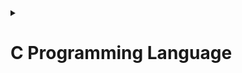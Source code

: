 <details>
<summary><h1>C Programming Language</h1></summary>
<!-- ----------------------------------C Bassic-------------------------------------------- -->
<details>
<summary><h2>C cơ bản</h2></summary>

<details>
<summary><h3>Kiểu dữ liệu</h3></summary>

- `uint8_t` = `unsigned char` là biến có 8 bit (ô nhớ), giá trị của biến này nằm trong khoảng từ $[0 \to (2^8-1)]$ hay $[0 \to 255]$
- `int8_t` = `char` là biến có 8 bit (ô nhớ), giá trị của biến này nằm trong khoảng từ $[(-\frac{2^8}{2}) \to (\frac{2^8}{2}-1)]$ hay $[(-128) \to 127]$
- `uint16_t` = `unsigned short` là biến có 16 bit (ô nhớ), giá trị của biến này nằm trong khoảng từ $[0 \to (2^{16}-1)]$ hay $[0 \to 65,535]$
- `int16_t` = `short` là biến có 16 bit (ô nhớ), giá trị của biến này nằm trong khoảng từ $[(-\frac{2^{16}}{2}) \to (\frac{2^{16}}{2}-1)]$ hay $[(-32,768) \to 32,767]$
- `uint32_t` = `unsigned int` là biến có 32 bit (ô nhớ), giá trị của biến này nằm trong khoảng từ $[0 \to (2^{32}-1)]$ hay $[0 \to 4,294,967,295]$
- `int32_t` = `int` là biến có 32 bit (ô nhớ), giá trị của biến này nằm trong khoảng từ $[(-\frac{2^{32}}{2}) \to (\frac{2^{32}}{2}-1)]$ hay $[(-2,147,483,648) \to 2,147,483,647]$
- `uint64_t` = `unsigned long long` là biến có 64 bit (ô nhớ), giá trị của biến này nằm trong khoảng từ $[0 \to (2^{64}-1)]$ hay $[0 \to 18,446,744,073,709,551,615]$
- `int64_t` = `long long` là biến có 64 bit (ô nhớ), giá trị của biến này nằm trong khoảng từ $[(-\frac{2^{64}}{2}) \to (\frac{2^{64}}{2}-1)]$ hay $[(-9,223,372,036,854,775,808) \to 9,223,372,036,854,775,807]$
- Nếu biến nằm ngoài khoảng giá trị của nó thì chương trình sẽ báo lỗi.

</details>

<details>
<summary><h3>Typedef</h3></summary>

- Cú pháp: 
```c 
typedef <Kiểu dữ liệu cũ> (<Kiểu dữ liệu tham số> tham số);
```
- `typedef` được sử dụng để định nghĩa một cái tên mới cho một kiểu dữ liệu đã tồn tại. 
Bằng cách sử dụng `typedef`, chúng ta có thể đặt một tên dễ nhớ và sử dụng lại cho một kiểu dữ liệu phức tạp hoặc có tên dài. 
- Ví dụ: 
```c
typedef int typeInt; //typeInt chính là int
typeInt a = 10;      //= int a = 10;
``` 
- Việc sử dụng `typedef` có thể giúp mã lệnh dễ đọc và dễ hiểu hơn, đặc biệt là khi bạn đang làm việc với các kiểu dữ liệu phức tạp như struct, con trỏ hoặc danh sách liên kết.

</details> 

<details>
<summary><h3>Hàm</h3></summary>

- Cú pháp: 
```c
<kiểu trả về> <tên hàm>(<tham số 1>, <tham số 2>, ...) 
{
  // Mã lệnh 
  // ...
  //return ...; (nếu kiểu trả về khác kiểu void)
}
```
- Ví dụ:
```c
int tinhTong(int a, int b) 
{
  return a+b; 
}
```
- Hàm đơn giản cũng chỉ là 1 chương trình
- Hàm được sử dụng khi cần lặp đi lặp lại 1 công việc giống nhau nhiều lần.
</details>

<details>
<summary><h3>Struct</h3></summary>

- Cú pháp: 
```c
struct <tên struct>
{
  // <kiểu dữ liệu 1> biến1;
  // <kiểu dữ liệu 2> biến2;
  // ...
};
```
- Ví dụ:
```c
struct sinhVien
{
  float diem;
  int tuoi;
};
```
- Struct dùng để định nghĩa một kiểu dữ liệu mới, bao gồm nhiều kiểu dữ liệu khác nhau.
- Có nhiều cách để khai báo phần tử cho biến có kiểu dữ liệu từ struct
- Cách 1:
```c
struct sinhVien sv1;
sv1.diem = 9.3;
sv1.tuoi = 20;
```
- Cách 2:
```c
struct sinhVien sv1;
sv1 = {.diem = 9.3, .tuoi = 20};
//hoặc sv1 = {.tuoi = 20, .diem = 9.3};
```
- Cách 3:
```c
struct sinhVien sv1;
sv1 = {9.3, 20};
```
- Ví dụ:
```c
struct sinhVien
{
  float diem;
  int tuoi;
};

int main()
{
  struct sinhVien sv1; //khai báo biến sv1 thuộc kiểu dữ liệu sinhVien
  //gán giá trị cho từng phần tử của sv1
  sv1.diem = 9.3;
  sv1.tuoi = 20;
  printf("%f %d", sv1.diem, sv1.tuoi);
  return 0;
}
```
Output: `9.300000 20`
</details>

<details>
<summary><h3>Vòng lặp</h3></summary>

<details>
<summary><h4>for()</h4></summary>

- Cú pháp:
```c
for(<vùng khởi tạo biến ban đầu>; <vùng điều kiện>; <vùng thuật toán>)
{
  //câu lệnh sẽ được thực hiện nếu điều kiện đúng
}
```
- Ví dụ:
```c
for(int i=0; i<10; i++)
{
  printf("%d ",i);
}
```
Output: `0 1 2 3 4 5 6 7 8 9`
- Cách vòng lặp for chạy:
  - Bước 1. Khởi tạo biến ban đầu
  - Bước 2. So sánh với điều kiện
  - Bước 3. Thực hiện chương trình bên trong vòng lặp (nếu điều kiện đúng)
  - Bước 4. Tăng giá trị
  - Bước 5. Thực hiện lại Bước 1 cho đến khi điều kiện sai
- Vùng khởi tạo biến ban đầu:
  - Ta có thể khởi tạo biến gì cũng được
  - Hoặc không khởi tạo biến (để trống vùng đó cũng được)
- Vùng điều kiện:
  - Thường vùng này sẽ là một lệnh so sánh (chương trình sẽ dừng khi điều kiện sai).
  - Đôi khi ta có thể để trống vùng này được.
  - Khi để trống thì điều kiện là luôn đúng (vòng for chạy mãi mãi)
- Vùng thuật toán:
  - Ta có thể để trống vùng này được
  - Vùng thuật toán sẽ được thực hiện sau khi chạy xong code ở bên trong vòng lặp for
</details>

<details>
<summary><h4>while()</h4></summary>

- Cú pháp:
```c
while(điều kiện)
{
  //câu lệnh sẽ được thực hiện nếu điều kiện đúng
}
```
- Ví dụ:
```c
int i = 0;
while(i<10)
{
  printf("%d ",i);
  i++;
}
```
Output: `0 1 2 3 4 5 6 7 8 9`
- Cách vòng lặp `while()` chạy:
  - Bước 1. Tạo biến ban đầu bên ngoài vòng `while()`.
  - Bước 2. So sánh với điều kiện.
  - Bước 3. Thực hiện chương trình bên trong vòng lặp (nếu điều kiện đúng).
  - Bước 4. Tăng giá trị cho biến.
  - Bước 5. Thực hiện lại Bước 1 cho đến khi điều kiện sai.
- Lưu ý:
  - Đôi khi vòng lặp `while()` sẽ không có câu lệnh so sánh trong điều kiện.
  - Khi đó `while(0)` (điều kiện bằng 0)-> vòng lặp sẽ không bao giờ chạy.
  - Khi đó `while(1)` (điều kiện khác 0) -> vòng lặp sẽ lặp lại vô hạn lần.
  - Chỉ khi có tác động từ bên ngoài để kích hoạt `exit(1)` thì `while(1)` mới dừng.
</details>

<details>
<summary><h4>do - while()</h4></summary>

- Cú pháp:
```c
do
{
  //câu lệnh sẽ được thực hiện đầu tiên hoặc nếu điều kiện đúng ở lần lặp thứ 2 trở đi
} while(điều kiện);
```
- Ví dụ:
```c
int i = 10;
do
{
  printf("%d ",i);
  i++;
} while(i<10);
```
Output: `10`
- Cách vòng lặp `do-while()` chạy:
  - Bước 1. Tạo biến ban đầu bên ngoài vòng `do-while()`.
  - Bước 2. Thực hiện chương trình bên trong vòng lặp (nếu là lần đầu chạy vòng lặp hoặc điều kiện đúng).
  - Bước 3. Tăng giá trị cho biến.
  - Bước 4. So sánh với điều kiện.
  - Bước 5. Thực hiện lại Bước 1 cho đến khi điều kiện sai.
- Lưu ý:
  - Vòng lặp `do-while()` khác với `while()` là sẽ thực hiện chương trình bên trong vòng lặp ít nhất 1 lần (kể cả khi điều kiện có sai).
  - Ứng dụng cho việc nhập dữ liệu từ bàn phím.
</details>

<details>
<summary><h4>Break</h4></summary>

- Cú pháp:
```c
break;
```
- Ví dụ:
```c
for(int i=0; i<10; i++)
{
  if(i==5) break;
  printf("%d\n",i);
}
```
Output: `0 1 2 3 4`
- `break` dùng để thoát ra khỏi vòng lặp ngay lặp tức
</details>

<details>
<summary><h4>Continue</h4></summary>

- Cú pháp:
```c
continue;
```
- Ví dụ:
```c
for(int i=0; i<10; i++)
{
  if(i==5) continue;
  printf("%d\n",i);
}
```
Output: `0 1 2 3 4 6 7 8 9`
- `continue` dùng để thoát ra khỏi vòng lặp hiện tại và thực hiện tiếp vòng lặp mới
</details>
</details>

<details>
<summary><h3>Cấu trúc rẽ nhánh</h3></summary>

<details>
<summary><h4>if() - else if() - else</h4></summary>

- Cú pháp:
```c
if(điều kiện)
{
  //câu lệnh sẽ được thực hiện nếu điều kiện đúng.
}
else if(điều kiện)
{
  //câu lệnh sẽ được thực hiện nếu điều kiện đúng.
}
else
{
  //câu lệnh sẽ được thực hiện nếu tất cả các điều kiện trên không đúng.
}
```
- Ví dụ:
```c
float diem = 9;
if(diem >= 8)
{
  printf("Gioi\n");
}
else if(diem >= 6.5)
{
  printf("Kha\n");
}
else if(diem >= 5)
{
  printf("Trung Binh\n");
}
else
{
  printf("Yeu\n");
}
```
Output: `10`
- Cách cấu trúc rẽ nhánh `if()` chạy:
  - Bước 1. Tạo biến ban đầu bên ngoài vòng `if()`.
  - Bước 2. So sánh tuần tự tất cả các điều kiện
  - Bước 3. Khi gặp điều kiện đúng, thực hiện chương trình bên trong điều kiện đó
  - Bước 4. Thoát ra khỏi cấu trúc `if() - else if() - else` (kể cả điều kiện phía sau có đúng).
- Lưu ý:
  - `if() - else if() - else` chỉ thực hiện so sánh tuần tự tất cả các điều kiện.
  - Chương trình sẽ thoát ra khỏi cấu trúc `if() - else if() - else` sau khi thực hiện hết chương trình bên trong điều kiện đúng đầu tiên.
  - Và không so sánh những điều kiện còn lại dù điều kiện sau đó có đúng.
</details>

<details>
<summary><h4>switch() - case</h4></summary>

- Cú pháp:
```c
switch(biến)
{
  case constant1:
    //lệnh
    break;
  case constant2:
    //lệnh
    break;
  .
  .
  .
  default:
    //lệnh
}
```
- Ví dụ:
```c
int a = 1;
switch a:
{
  case 0:
    printf("0\n");
    break;
  case 1:
    printf("1\n");
    break;
  .
  .
  .
  default:
    printf("dafault\n");
}
```
Output: `1`
- Cách cấu trúc lựa chọn `switch() - case` chạy:
  - Bước 1. Tạo biến ban đầu bên ngoài vòng `switch() - case`.
  - Bước 2. So sánh tuần tự biến có bằng một trong số các giá trị có trong `case` hay không. Nếu không có thì sẽ thực hiện chương trình ở `default`.
  - Bước 3. Khi gặp giá trị đúng, thực hiện chương trình bên trong `case` đó.
  - Bước 4. Thoát ra khỏi cấu trúc `switch() - case`.
- Lưu ý:
  - Mỗi `case` đều phải có `break;`. 
  - Trừ `default` mới không cần `break;`
  - Nếu không có `break;` thì chương trình sẽ bắt đầu chạy từ case đúng cho đến hết tất cả các lệnh của code block trong `switch() - case`
</details>
</details>

<details>
<summary><h3>Enum</h3></summary>

- Cú pháp:
```c
enum <tên kiểu dữ liệu mới> {giá trị 1, giá trị 2,...,giá trị n};
```
- Ví dụ:
```c
enum Thu {Thu2, Thu3, Thu4,..., CN};
enum Thu thu = Thu2; //`thu` có kiểu dữ liệu là `Thu` và giá trị bằng `Thu2` (hay là 0)
```
- Hoặc sử dụng `typedef`
```c
typedef enum {Thu2, Thu3, Thu4 = 4, Thu5, Thu6, Thu7 = 10, CN}Thu;
Thu thu = Thu2; //`thu` có kiểu dữ liệu là `Thu` và giá trị bằng `Thu2` (hay là 0)
printf("%d\n", Thu2); //Output: 0
printf("%d\n", Thu3); //Output: 1
printf("%d\n", Thu4); //Output: 4
printf("%d\n", Thu5); //Output: 5
printf("%d\n", Thu6); //Output: 6
printf("%d\n", Thu7); //Output: 10
printf("%d\n", CN);   //Output: 11
```
- `enum` được dùng để biến tên thành số.
- Mục đích là để người đọc dễ hiểu code.
- Phần tử đầu tiên trong `enum` có giá trị là 0 (nếu không gán giá trị).
- Và các phần tử tiếp theo có giá trị tăng thêm 1 so với phần tử trước đó.
- Ta cũng có thể gán giá trị cho từng phần từ bằng toán tử `=` trong khai báo `enum`
- Lúc đó, những phần tử theo sau phần tử được gán giá trị sẽ được tăng thêm 1 so với phần tử trước nó (ví dụ ở trên).
</details>
</details>
<!-- ----------------------------------Pointer-------------------------------------------- -->
<details>
<summary><h2>Con trỏ</h2></summary>

<details>
<summary><h4>Pointer</h4></summary>

- Cú pháp:
```c
<kiểu dữ liệu của biến mà con trỏ trỏ tới> *<tên con trỏ>;
```
- Ví dụ:
```c
int *ptr;
```
- Sử dụng:
```c
int a = 10;
int *ptr = &a;
printf("Địa chỉ của ptr: %p\n", &ptr);
printf("Giá trị của ptr: %p\n", ptr);
printf("Giá trị mà con trỏ ptr trỏ tới: %d\n", *ptr);
printf("Địa của biến a: %p\n", &a);
printf("Giá trị của biến a: %d\n", a);
```
Output: 
```c
Địa chỉ của ptr: 0x7ffebeaeb7c0
Giá trị của ptr: 0x7ffebeaeb7bc
Giá trị mà con trỏ ptr trỏ tới: 10
Địa của biến a: 0x7ffebeaeb7bc
Giá trị của biến a: 10
```
- Con trỏ (Pointer) có 3 giá trị chính là: `&ptr`, `ptr` và `*ptr`.
- `&ptr` là địa chỉ của con trỏ.
- `ptr` là giá trị của con trỏ = địa chỉ của biến mà con trỏ trỏ tới.
- `*ptr` là giá trị của biến mà con trỏ trỏ tới.
- Lưu ý:
  - Kiểu dữ liệu trả về của con trỏ phải trùng với kiểu dữ liệu mà biến của con trỏ trỏ tới.
- Con trỏ `void`
  - Kiểu dữ liệu `void` khi được khai báo cho con trỏ, con trỏ đó có thể trỏ đến mọi kiểu dữ liệu.
  - Khi là con trỏ `void` ta vẫn có lấy địa chỉ và giá trị con trỏ được.
  - Nhưng không lấy được giá trị mà con trỏ trỏ đến.
  - Để lấy giá trị mà con trỏ `void` trỏ đến, ta phải gán kiểu dữ liệu cho con trỏ mới có thể truy xuất giá trị của biến mà con trỏ đó trỏ tới.
- Ví dụ:
```c
int a = 10;
void *ptr = &a;
printf("Địa chỉ của ptr: %p\n", &ptr);
printf("Giá trị của ptr: %p\n", ptr);
printf("Giá trị mà con trỏ ptr trỏ tới: %d\n", *ptr);
printf("Địa của biến a: %p\n", &a);
printf("Giá trị của biến a: %d\n", a);
```
Output: `error`
```c
int a = 10;
void *ptr = &a;
printf("Địa chỉ của ptr: %p\n", &ptr);
printf("Giá trị của ptr: %p\n", ptr);
printf("Giá trị mà con trỏ ptr trỏ tới: %d\n", *(int*)ptr);
printf("Địa của biến a: %p\n", &a);
printf("Giá trị của biến a: %d\n", a);
```
Output: 
```c
Địa chỉ của ptr: 0x7fffca9a82e0
Giá trị của ptr: 0x7fffca9a82dc
Giá trị mà con trỏ ptr trỏ tới: 10
Địa của biến a: 0x7fffca9a82dc
Giá trị của biến a: 10
```
</details>

<details>
<summary><h4>Pointer NULL</h4></summary>

- Vấn đề thực tế:
```c
#include <stdio.h>

int main()
{
    int *ptr;
    printf("%p\n",&ptr);
    printf("%p\n",ptr);
    printf("%d\n",*ptr);
    return 0;
}
```
Output: 
```c
0061FF1C
00400080
17744
```
- Khi này con trỏ mà ta khai báo trỏ đến vùng nhớ không xác định
- Không thể kiểm soát vùng nhớ, dễ gây ra hiện lấy hoặc thay đổi sai giá trị làm sai cả chương trình.
- Giải pháp:
- Ta cần khai báo con trỏ chưa dùng đến bằng `NULL` để con trỏ không trỏ vào đâu cả.
- Cú pháp:
```c
<kiểu dữ liệu của biến mà con trỏ trỏ tới> *<tên con trỏ> = NULL;
```
- Ví dụ:
```c
int *ptr = NULL;
```
- Khắc phục:
```c
#include <stdio.h>

int main()
{
    int *ptr = NULL;
    printf("%p\n",&ptr);
    printf("%p\n",ptr);
    printf("%d\n",*ptr);
    return 0;
}
```
Output:
```c
0061FF1C
00000000

```
- Nhìn vào Output của đoạn code trên, ta có thể thấy:
  - Con trỏ `NULL` vẫn có địa chỉ.
  - Nhưng con trỏ `NULL` không có giá trị cũng như giá trị của biến mà con trỏ trỏ đến.
- Lưu ý:
  - Khi khai báo con trỏ mà chưa sử dụng. Ta nên khai báo con trỏ đó bằng `NULL`.
  - Sau khi sử dụng xong con trỏ. Ta cũng nên khai báo con trỏ đó bằng `NULL`.
</details>

<details>
<summary><h4>Function Pointer</h4></summary>

- Cú pháp:
```c
<kiểu dữ liệu của hàm mà con trỏ trỏ tới> (*<tên con trỏ>)(<kiểu dữ liệu tham số 1>, <kiểu dữ liệu tham số 2>,...);
```
- Ví dụ:
```c
int (*phepTinh)(int, int);
```
- Sử dụng:
```c
#include <stdio.h>

int tong(int a, int b)
{
  return a+b;
}

int main()
{
    int a = 10, b = 20;
    int (*phepTinh)(int, int) = tong;
    printf("%d + %d = %d", a, b, phepTinh(a,b));
    return 0;
}
```
Output: `10 + 20 = 30`
- Con trỏ hàm dùng để thay thế cho hàm.
- Con trỏ hàm phải cùng kiểu dữ liệu trả về và tham số truyền vào giống như hàm
- Ứng dụng để tạo một hàm tổng quát, mà hàm tổng quát đó có thể gọi nhiều hàm con có cùng kiểu dữ liệu trả về và tham số giống nhau (sử dụng con trỏ hàm là input parameter).
- Ví dụ:
```c
#include <stdio.h>

void tong(int a, int b)
{
  printf("%d + %d = %d\n", a, b, a+b);
}

void hieu(int a, int b)
{
  printf("%d - %d = %d\n", a, b, a-b);
}

void tich(int a, int b)
{
  printf("%d * %d = %d\n", a, b, a*b);
}

void tinhToan(void (*phepTinh)(int, int), int a, int b)
{
  phepTinh(a,b);
}

int main()
{
  tinhToan(tong, 9, 3);
  tinhToan(hieu, 9, 3);
  tinhToan(tich, 9, 3);
  return 0;
}
```
- Ép kiểu con trỏ thường `void *ptr` về thành con trỏ hàm `void (*ptr)(int, int)`
```c
int *ptr = tong;
((void (*)(int, int))ptr)(9,8);
```
Output: `9 + 8 = 17`
</details>

<details>
<summary><h4>Array of Function Pointer</h4></summary>

- Cú pháp:
```c
<kiểu dữ liệu của hàm mà con trỏ trỏ tới> (*<tên con trỏ>[])(<kiểu dữ liệu tham số 1>, <kiểu dữ liệu tham số 2>,...) = {địa chỉ hàm 1, địa chỉ hàm 2,...};
```
- Ví dụ:
```c
int (*phepTinh[])(int, int) = {tong, hieu, tich};
```
- Mục đích là gom nhóm những hàm có kiểu trả về và tham số giống nhau lại giúp dễ quản lý và sử dụng.
- Sử dụng:
```c
#include <stdio.h>

void tong(int a, int b)
{
  printf("%d + %d = %d\n", a, b, a+b);
}

void hieu(int a, int b)
{
  printf("%d - %d = %d\n", a, b, a-b);
}

void tich(int a, int b)
{
  printf("%d * %d = %d\n", a, b, a*b);
}

int main()
{
  void (*phepToan[])(int, int) = {tong, hieu, tich};
  phepToan[0](10, 20);
  phepToan[1](10, 20);
  phepToan[2](10, 20);
  //hoặc
  enum PhepToan{tong, hieu, tich};
  phepToan[tong](10, 20);
  phepToan[hieu](10, 20);
  phepToan[tich](10, 20);
  return 0;
}
```
Output: 
```c
10 + 20 = 30
10 - 20 = -10
10 * 20 = 200
```
- Mảng con trỏ hàm dùng để gọi nhiều hàm có cùng kiểu dữ liệu trả về và tham số đầu vào

</details>

<details>
<summary><h4>Pointer to Pointer</h4></summary>

- Cú pháp:
```c
<kiểu dữ liệu mà con trỏ cấp 1 trỏ đến> **<tên con trỏ cấp 2>;
```
- Ví dụ:
```c
int **ptrToPtr;
```
- Con trỏ cấp 2 chứa địa chỉ của con trỏ cấp 1.
- Con trỏ cấp 2 có 4 giá trị:
  - `&ptrToPtr` là địa chỉ của con trỏ cấp 2.
  - `ptrToPtr` là giá trị của con trỏ cấp 2 - địa chỉ của con trỏ cấp 1.
  - `*ptrToPtr` là giá trị của con trỏ cấp 1 - địa chỉ của biến.
  - `**ptrToPtr` là giá trị của biến.
</details>

<details>
<summary><h4>Sizeof(Pointer)</h4></summary>

- Kích thước của con trỏ phụ thuộc vào kiến trúc của vi xử lý
  - Kiến 64bit -> kích thước con trỏ = 8 bytes
  - Kiến 32bit -> kích thước con trỏ = 4 bytes
  - Kiến 16bit -> kích thước con trỏ = 2 bytes
</details>
</details>

<!-- ----------------------------------Phan Vung Nho---------------------------------------- -->
<details>
<summary><h2>Phân vùng nhớ</h2></summary>

- **Phân vùng nhớ trên bộ nhớ RAM:**
![markdown](https://i.imgur.com/EH12v2c.png)
- Khi chương trình được nạp vào vi xử lý thì sẽ được lưu vào phân vùng flash (khi tắt nguồn thì flash vẫn lưu thông tin)
- Khi chạy chương trình thì sẽ copy source code để đổ sang RAM
- Tại vì tốc độ truy xuất ở RAM sẽ nhanh hơn Flash
- Ưu điểm Flash: lưu dữ liệu được dù có tắt nguồn
- Nhược điểm Flash: tốc độ truy xuất rất chậm
- Ưu điểm RAM: tốc độ truy xuất rất chậm
- Nhược điểm RAM: dữ liệu bị xóa sau khi tắt nguồn (mất hết data)
- **Text:**
  - Khi chạy một chương trình thì sẽ copy câu lệnh từ bộ nhớ Flash sang bộ nhớ RAM và được lưu ở phân vùng Text.
  - Quyền truy cập chỉ Read và nó chưa lệnh để thực thi nên tránh sửa đổi instruction.
  - Chứa khai báo hằng số trong chương trình (.rodata)
- **Data:**
  - Quyền truy cập là read-write.
  - Chứa biến toàn cục or biến static với giá trị khởi tạo khác không.
  - Được giải phóng khi kết thúc chương trình.
- **Bss:**
  - Quyền truy cập là read-write.
  - Chứa biến toàn cục or biến static với giá trị khởi tạo bằng không or không khởi tạo.
  - Được giải phóng khi kết thúc chương trình.
- **Stack:**
  - Quyền truy cập là read-write.
  - Được sử dụng cấp phát cho biến local, input parameter của hàm,…
  - Sẽ được giải phóng khi ra khỏi block code/hàm
- **Heap:**
  - Quyền truy cập là read-write.
  - Được sử dụng để cấp phát bộ nhớ động như: Malloc, Calloc, Realloc…
  - Sẽ được giải phóng khi gọi hàm free,…

<details>
<summary><h3>Cấp phát động</h3></summary>

- Cấp phát động là cấp phát bộ nhớ trong quá trình chạy chương trình.
- Cấp phát động có cấp các địa chỉ bộ nhớ không cần liền kề nhau.
- Có 3 hàm thường dùng trong cấp phát động là: `Malloc()`, `Calloc()`, `Realloc()`.
- `Malloc()` và `Calloc()` là hai hàm dùng để cấp phát bộ nhớ động.
- `Realloc()`dùng để thay đổi kích thước của phần tử đã được cấp vùng nhớ động.
- Vùng nhớ chỉ được giải phóng khi gọi hàm `free()`.
- Cú pháp hàm `Malloc()`:
```c
void *malloc(<Kích thước bộ nhớ cần cấp (byte)>);
```
- Ví dụ cho việc sử dụng hàm `Malloc()`:
```c
int *ptr = (int *)malloc(10 * sizeof(int));
free(ptr);
```
- Trong đó:
  - `int *ptr` tạo ra con trỏ để chứa vùng nhớ sau khi cấp phát động.
  - `(int *)` ép hàm `malloc()` từ kiểu `void *` về kiểu `int *`.
  - `10` số lượng phần tử muốn cấp.
  - `sizeof(int)` kích thước (byte) của 1 biến kiểu int.
  - `(10*sizeof(int))` kích thước (byte) của 10 phần tử kiểu int.
  - `free(ptr)` giải phóng vùng nhớ sau khi cấp phát động.

- Cú pháp hàm `Calloc()`:
```c
void *calloc(<số lượng thành viên>, <Kích thước của kiểu dữ liệu thành viên>);
```
- Ví dụ cho việc sử dụng hàm `Calloc()`:
```c
int *ptr = (int *)calloc(10, sizeof(int));
free(ptr);
```
- Trong đó:
  - `int *ptr` tạo ra con trỏ để chứa vùng nhớ sau khi cấp phát động.
  - `(int *)` ép hàm `calloc()` từ kiểu `void *` về kiểu `int *`.
  - `10` số lượng phần tử muốn cấp.
  - `sizeof(int)` kích thước (byte) của 1 biến kiểu int.
  - `free(ptr)` giải phóng vùng nhớ sau khi cấp phát động.

- Cú pháp hàm `Realloc()`:
```c
void *realloc(<Con trỏ đã được cấp phát bộ nhớ động trước đó>, <Kích thước dữ liệu mới>);
```
- Ví dụ cho việc sử dụng hàm `Realloc()`:
```c
int *ptr = (int *)malloc(10*sizeof(int));
ptr = (int *)realloc(ptr, 15*sizeof(int));
free(ptr);
```
- Trong đó:
  - `ptr` con trỏ muốn thay đổi kích thước cấp phát động.
  - `(int *)` ép hàm `realloc()` từ kiểu `void *` về kiểu `int *`.
  - `15 * sizeof(int)` là kích thước dữ liệu mới.
  - `free(ptr)` giải phóng vùng nhớ sau khi cấp phát động.
</details>
</details>
<!-- -----------------------------------Bien------------------------------------------ -->
<details>
<summary><h2>Biến</h2></summary>

<details>
<summary><h3>Extern</h3></summary>

- Biến `extern` được sử dụng khi cần gọi biến hay hàm từ các file khác nhau.
- Biến `extern` bản chất là thông báo cho chương trình biết có thể sử dụng biến này từ file này sang file khác.
- Biến `extern` chỉ cần khai báo 1 lần ở 1 file duy nhất sau đó sử dụng như 1 biến global bình thường ở tất cả các file.
- ***Lưu ý:*** khi khai báo biến `extern` **không được gán giá trị** cho biến.
- Ví dụ:
```c
extern int a = 10; // lỗi

extern int b;
b = 10; //hợp lệ
```
</details>

<details>
<summary><h3>Static</h3></summary>

Biến `static` có hai loại đó là `static toàn cục` và `static cục bộ`:<br>
`Static cục bộ` 
- Biến `static `sẽ được lưu vào phân vùng nhớ data nên biến static sẽ được lưu hết vòng đời của chương trình.
- Vậy nên dù có ra khỏi code block thì biến `static cục bộ` vẫn giữ nguyên giá trị trước đó là không bị reset như những biến bình thường.
- Ví dụ:
```c
#include <stdio.h>

void testNormal()
{
    int n = 10;
    printf("Normal n = %d\n", n);
    n++;
}

void testStatic()
{
    static int s = 10;
    printf("Static s = %d\n\n", s);
    s++;
}

int main()
{
    printf("Goi lan 1\n");
    testNormal();
    testStatic();
    printf("Goi lan 2\n");
    testNormal();
    testStatic();
    printf("Goi lan 3\n");
    testNormal();
    testStatic();
    return 0;
}
```
Output:
```c
Goi lan 1
Normal n = 10
Static s = 10

Goi lan 2
Normal n = 10
Static s = 11

Goi lan 3
Normal n = 10
Static s = 12
```
`Static toàn cục` 
- Biến `Static toàn cục` sẽ chỉ được sử dụng trong file chứa nó.
- Biến `Static toàn cục` **không thể** gọi qua file khác bằng bất cứ cách nào. Dù có sử dụng từ khóa `extern` hay `#include<thư viện>` cũng không lấy được.
- Biến `Static toàn cục` được sử dụng khi hàm hay biến chỉ được phép sử dụng nội bộ trong file. Người code không muốn người khác lấy dữ liệu biến đó ra ngoài file.
</details>

<details>
<summary><h3>Volatile</h3></summary>

- Khi chạy chế độ optimize thì compiler sẽ xóa bớt những dòng lệnh giống nhau nhưng lặp lại quá nhiều lần.
- Điều này khiến chương trình dễ sai. Nhất là khi có ngắt trong hệ thống.
- Biến `volatile` được tạo ra để khắc phục vấn đề này.
- Biến `volatile` được sử dụng khi **không** muốn tối ưu biến khi chạy chế độ optimize.
- Khi đó toàn bộ chương trình sẽ được compiler optimize trừ những biến có khai báo từ khóa `static`.
- Ví dụ:
```c
volatile int a; //chương trình sẽ không tối ưu biến a
```
</details>

<details>
<summary><h3>Register</h3></summary>

- Khi chạy chương trình thì RAM sẽ gửi dữ liệu cho thanh ghi (register), sau đó thanh ghi mới chuyển dữ liệu đó vào bộ xử lý trung tâm để thực hiện việc tính toán.
- Điều này khiến cho chương trình mất rất nhiều thời gian vì phải truyền dữ liệu qua lại giữa: RAM, Register và ALU (bộ xử lý trung tâm).
- Vì vậy biến `register` được tạo ra với mục đích tối ưu tốc độ chương trình.
- Biến `register` được lưu trực tiếp trên thanh ghi, từ đó giảm đường truyền xuống chỉ còn truyền giữa: Register và ALU.
- Vậy nên biến `register` có thể tối ưu tốc độ của chương trình.
- Ví dụ:
```c
register int a;
```
- Lưu ý:
  - Biến `register` không bị giới hạn khai báo số lượng biến tối đa. 
  - Nhưng thanh ghi là có hạn. Nếu khai báo quá nhiều thì biến `register` sẽ lưu tạm trên RAM từ đó làm giảm đi tốc của chương trình.
  - Biến `register` không có địa chỉ vì biến `register` không nằm trên RAM.
</details>

</details>
<!-- ----------------------------------Struct-------------------------------------------- -->
<details>
<summary><h2>Struct</h2></summary>

- Cú pháp:
```c
struct <tên struct>{
  //kiểu dữ liệu1    tên biến1
  //kiểu dữ liệu2    tên biến2...
};
```
- Struct là một kiểu dữ liệu do người dùng tự định nghĩa.
- Struct bao gồm nhiều biến có nhiều kiểu dữ liệu khác nhau.
- Kích thước của struct bằng bội số của kiểu dữ liệu lớn nhất.
- Một lần quét dữ liệu sẽ do kiến trúc của vi xử lý quyết định.
- Ví dụ:
  - Kiến trúc 32bit -> quét một lần 4byte
  - Kiến trúc 64bit -> quét một lần 8byte
- Chính vì cách quét dữ liệu như vậy nên sẽ có hiện tượng padding (ô nhớ trống).
- Để khắc phục hiện tượng này thì ta nên sắp xếp thứ tự các kiểu dữ liệu một cách hợp lý.
- Ví dụ:
```c
#include <stdio.h>

struct sinhVien1{
  int maSV;
  double diemTB;
  int tuoi;
  char TenSV[5];
};

struct sinhVien2{
  int maSV;
  int tuoi;
  char TenSV[5];
  double diemTB;
};

int main()
{
    printf("Size sinhVien1: %d\n", sizeof(struct sinhVien1));
    printf("Size sinhVien2: %d\n", sizeof(struct sinhVien2));
    return 0;
}
```
Output:
```c
Size sinhVien1: 32
Size sinhVien2: 24
```
</details>
<!-- ----------------------------------Union-------------------------------------------- -->
<details>
<summary><h2>Union</h2></summary>

- Cú pháp:
```c
union <tên union>{
  //kiểu dữ liệu1    tên biến1
  //kiểu dữ liệu2    tên biến2...
};
```
- Union cũng tương tự như Struct là kiểu dữ liệu do người dùng tự định danh.
- Union cũng bao gồm nhiều biến có nhiều kiểu dữ liệu khác nhau như Struct.
- Tuy nhiên Union khác Struct ở một điểm đó là tất cả các biến của Union đều có chung một địa chỉ.
- Kích thước của Union bằng bội số của biến thành viên có kích thước lớn nhất.
- Một lần quét dữ liệu của Union cũng sẽ do kiến trúc của vi xử lý quyết định.
- Ví dụ:
```c
#include <stdio.h>

union sinhVien{
  int maSV;
  int tuoi;
  char TenSV[5];
  double diemTB;
};

int main()
{
    printf("Size sinhVien: %d\n", sizeof(union sinhVien));
    return 0;
}
```
Output:
`Size sinhVien: 8`
- Vì union sử dụng chung 1 địa chỉ và 1 vùng nhớ duy nhất cho tất cả các biến nên union chỉ được sử dụng khi những biến thành viên không đồng thời cùng tồn tại hoặc muốn ghi và kiểm soát từng giá trị khi truyền vào một vùng nhớ nào đó.
- Ví dụ:
```c
#include <stdio.h>
#include <stdint.h>
#include <string.h>

typedef union{
    struct{
        uint8_t id[1];
        uint8_t data[4];
        uint8_t checkSum[1];
    }object;
    uint8_t array[6];
}dataFrame;

int main()
{
    dataFrame frame1;
    frame1.object.id[0] = 1;
    frame1.object.data[0] = 0;
    frame1.object.data[1] = 1;
    frame1.object.data[2] = 2;
    frame1.object.data[3] = 3;
    frame1.object.checkSum[0] = 8;
    for(int i=0; i<6; i++)
    {
        printf("%d ",frame1.array[i]);
    }
    return 0;
}
```
Output: `1 0 1 2 3 8`
- Chương trình trên để nhập dữ liệu vào frame dữ liệu để có thể truyền đi một cách dễ dàng.
- Những thành phần trong Struct của đoạn chương trình ở phía trên đó là những thành phần của data frame.
- Array chính là data frame đã được liên kết hoàn chỉnh.
</details>
<!-- ----------------------------------Compiler-------------------------------------------- -->
<details>
<summary><h2>Compiler</h2></summary>

- Compiler là quá trình biên dịch từ ngôn ngữ bậc cao sang mã máy.
- Compiler có 4 quá trình chính:
  - Tiền xử lý (Pre-processor)
  - Compiler.
  - Assembler.
  - Linker.
![Compiler](https://i0.wp.com/tapit.vn/wp-content/uploads/2017/07/GCC_CompilationProcess.png?zoom=2)

1. Giai đoạn tiền xử lý – Preprocessor
- Cú pháp để khởi chạy tiền xử lý là: `gcc -E main.c -o main.i`
- Nhận mã nguồn
- Xóa bỏ tất cả chú thích, comments của chương trình
- Chỉ thị tiền xử lý (bắt đầu bằng #) cũng được xử lý
- Ví dụ: chỉ thị #include cho phép ghép thêm mã chương trình của một tệp tiêu để vào mã nguồn cần dịch. Các hằng số được định nghĩa bằng #define sẽ được thay thế bằng giá trị cụ thể tại mỗi nơi sử dụng trong chương trình.
2. Cộng đoạn dịch Ngôn Ngữ Bậc Cao sang Assembly (Compiler)
- Cú pháp để khởi chạy Compiler là: `gcc main.i -S -o main.s`
- Phân tích cú pháp (syntax) của mã nguồn NNBC
-	Chuyển chúng sang dạng mã Assembly là một ngôn ngữ bậc thấp (hợp ngữ) gần với tập lệnh của bộ vi xử lý.
3. Công đoạn dịch Assembly
- Cú pháp để khởi chạy Assembler là: `gcc -c main.s -o main.o`
-	Dich chương trình => Sang mã máy 0 và 1
-	Một tệp mã máy (.obj) sinh ra trong hệ thống sau đó.
4. Giai đoạn Linker
-	Trong giai đoạn này mã máy của một chương trình dịch từ nhiều nguồn (file .c hoặc file thư viện .lib) được liên kết lại với nhau để tạo thành chương trình đích duy nhất
-	Mã máy của các hàm thư viện gọi trong chương trình cũng được đưa vào chương trình cuối trong giai đoạn này.
-	Chính vì vậy mà các lỗi liên quan đến việc gọi hàm hay sử dụng biến tổng thể mà không tồn tại sẽ bị phát hiện. Kể cả lỗi viết chương trình chính không có hàm main() cũng được phát hiện trong liên kết.
- Kết thúc quá trình tất cả các đối tượng được liên kết lại với nhau thành một chương trình có thể thực thi được (executable hay .exe) thống nhất.


</details>
<!-- ----------------------------------Macro-------------------------------------------- -->
<details>
<summary><h2>Marcro</h2></summary>

- Macro đơn giản là thay thế một tên nào đó thành một đoạn chương trình.
- Macro thường dùng để gán giá trị cho biến, macro if-else, macro hàm, định nghĩa cho thư viện.
- Macro được dùng để viết thư viện cho các dòng vi điều khiển để có thể chỉ sử dụng 1 chương trình mà vẫn có thể nạp cho nhiều dòng vi điều khiển khác nhau.
- Ví dụ sử dụng để định nghĩa cho biến:
```c
#include <stdio.h>

#define PI 3.14

int main()
{
    printf("So pi = %f", PI);
    return 0;
}
```
- Ví dụ sử dụng để định nghĩa cho if-else:
```c
#include <stdio.h>

#define SIZE 20

int main()
{
    #if SIZE > 20
    printf("size lon hon 20");

    #elif SIZE == 20
    printf("size bang 20");

    #else
    printf("size nho hon 20");
    #endif
    return 0;
}
```
- Ví dụ sử dụng để định nghĩa cho hàm:
```c
#include <stdio.h>
#include <stdint.h>

#define CREATE_FUNC(func_name, cmd) \
void func_name()                    \
{                                   \
    printf(cmd);                    \
}
//hoặc nếu muốn cho macro tự hiểu cmd là chuỗi thì ta dùng dấu '#'
//printf(#cmd);
CREATE_FUNC(Func1, "Func1: abc\n");
CREATE_FUNC(Func2, "Func2: xyz\n");

int main()
{
    Func1();
    Func2();
    return 0;
}
```
- Ví dụ sử dụng để định nghĩa cho thư viện:
```c
#include <stdio.h>

#ifndef STM32 //Kiểm tra xem đã có định nghĩa STM32 này chưa. nếu chưa định nghĩa STM32. nếu rồi thì sẽ bỏ qua.
#define STM32 //thì định nghĩa STM32

int a = 10;   //trong định nghĩa STM32 thì có biến int a = 10;

#endif        //kết thúc #ifndef
```
- Ví dụ sử dụng để định nghĩa cho nhiều vi điều khiển:
```c
#define MCU STM32

#if MCU == STM32
//Câu lệnh cho dòng STM32
#elif MCU == PIC
//Câu lệnh cho dòng PIC
#elif MCU == ESP32
//Câu lệnh cho dòng ESP32
#else
printf("không có dòng vi điều khiển phù hợp");
#endif
```
</details>

<!-- ----------------------------------Function------------------------------------------ -->
<details>
<summary><h2>Function</h2></summary>

- Khi mở nguồn sẽ vào địa chỉ 0x00 khởi tạo program counter -> stack pointer
- Program counter: bộ đếm (chỉ đếm và đọc giá trị) lấy giá trị hiện tại tăng 4 ô nhớ và đọc giá trị
- Stack pointer: bộ nhớ để lưu địa chỉ.
- Cách hoạt động:
  - Đầu tiên chương trình sẽ chạy các lệnh một cách tuần tự từ địa chỉ thấp đến địa chỉ cao.
  - Khi gặp phải hàm thì `Stack Pointer` sẽ lưu địa chỉ tiếp theo của dòng lệnh trước khi vào hàm.
  - Sau đó `Program Counter` sẽ chạy từ địa chỉ đầu tiên đến địa chỉ kết thúc của hàm.
  - Sau đó `Program Pointer` sẽ lấy địa chỉ đã lưu của `Stack Pointer` (địa chỉ tiếp theo của dòng lệnh trước khi chạy vào hàm) từ đó chạy tiếp chương trình.
  - Thực hiện lặp lại như vậy cho đến khi kết thúc chương trình.
</details>
</details>
